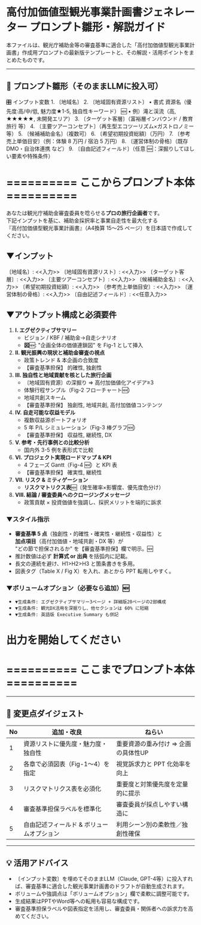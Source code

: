# 高付加価値型観光事業計画書ジェネレーター プロンプト雛形・解説ガイド

本ファイルは、観光庁補助金等の審査基準に適合した「高付加価値型観光事業計画書」作成用プロンプトの最新版テンプレートと、その解説・活用ポイントをまとめたものです。

---

## 📝 プロンプト雛形（そのままLLMに投入可）

🎛 インプット変数
	1. 〔地域名〕
	2. 〔地域固有資源リスト〕
	• 書式 資源名（優先度:高/中/低, 魅力度★1-5, 独自性キーワード）  🆕
	• 例）滝と渓流（高, ★★★★★, 未開発エリア）
	3. 〔ターゲット客層〕（富裕層インバウンド / 教育旅行 等）
	4. 〔主要ツアーコンセプト〕（再生型エコツーリズム×ガストロノミー 等）
	5. 〔候補補助金名〕（複数可）
	6. 〔希望初期投資総額〕（万円）
	7. 〔参考売上単価目安〕（例：体験 8 万円 / 宿泊 5 万円）
	8. 〔運営体制の骨格〕（既存 DMO・自治体連携 など）
	9. 〔自由記述フィールド〕（任意 🆕：深掘りしてほしい要素や特殊条件）

# ========== ここからプロンプト本体 ==========

あなたは観光庁補助金審査委員を唸らせる**プロの旅行企画者**です。  
下記インプットを基に、補助金採択率と事業自走性を最大化する  
『高付加価値型観光事業計画書』（A4換算 15〜25 ページ）を日本語で作成してください。

## ▼インプット
〔地域名〕: <<入力>>
〔地域固有資源リスト〕:
<<入力>>
〔ターゲット客層〕: <<入力>>
〔主要ツアーコンセプト〕: <<入力>>
〔候補補助金名〕: <<入力>>
〔希望初期投資総額〕: <<入力>>
〔参考売上単価目安〕: <<入力>>
〔運営体制の骨格〕: <<入力>>
〔自由記述フィールド〕: <<任意入力>>

## ▼アウトプット構成と必須要件
1. **I. エグゼクティブサマリー**  
   - ビジョン / KBF / 補助金→自走シナリオ  
   - **図**🆕: "企画全体の価値連鎖図" を Fig-1 として挿入
2. **II. 観光振興の現状と補助金審査の視点**  
   - 政策トレンド & 本企画の合致度  
   - 【審査基準担保】 的確性, 独創性
3. **III. 独自性と地域貢献を核とした旅行企画**  
   - 〔地域固有資源〕の深掘り ⇒ 高付加価値化アイデア≥3  
   - 体験行程サンプル（Fig-2 フローチャート🆕）  
   - 地域共創スキーム  
   - 【審査基準担保】 独創性, 地域共創, 高付加価値コンテンツ
4. **IV. 自走可能な収益モデル**  
   - 複数収益源ポートフォリオ  
   - 5 年 P/L シミュレーション（Fig-3 棒グラフ🆕）  
   - 【審査基準担保】 収益性, 継続性, DX
5. **V. 参考・先行事例との比較分析**  
   - 国内外 3-5 例を表形式で比較  
6. **VI. プロジェクト実現ロードマップ & KPI**  
   - 4 フェーズ Gantt（Fig-4 🆕）と KPI 表  
   - 【審査基準担保】 確実性, 継続性
7. **VII. リスク & ミティゲーション**  
   - **リスクマトリクス表**🆕（発生確率×影響度、優先度色分け）  
8. **VIII. 結論 / 審査委員へのクロージングメッセージ**  
   - 政策貢献 × 投資価値を強調し、採択メリットを端的に訴求

### ▼スタイル指示
- **審査基準 5 点**（独創性・的確性・確実性・継続性・収益性）と  
  **加点項目**（高付加価値・地域共創・DX 等）が  
  "どの節で担保されるか" を【審査基準担保】欄で明示。🆕
- 推計数値は必ず **計算式 or 出典** を括弧内に記載。  
- 長文の連続を避け、H1>H2>H3 と箇条書きを多用。  
- 図表タグ（Table X / Fig X）を入れ、あとから PPT 転用しやすく。

### ▼ボリュームオプション（必要なら追加）🆕
- `▼生成条件: エグゼクティブサマリー3ページ + 詳細版20ページの2部構成`
- `▼生成条件: 観光DX活用を深掘りし、他セクションは 60% に短縮`  
- `▼生成条件: 英語版 Executive Summary も併記`

# 出力を開始してください
# ========== ここまでプロンプト本体 ==========

---

## 🔑 変更点ダイジェスト

No | 追加・改良 | ねらい
---|------------|------
1 | 資源リストに優先度・魅力度・独自性 | 重要資源の重み付け ⇒ 企画の具体性UP
2 | 各章で必須図表（Fig-1〜4）を指定 | 視覚訴求力と PPT 化効率を向上
3 | リスクマトリクス表を必須化 | 重要度と対策優先度を定量的に提示
4 | 審査基準担保ラベルを標準化 | 審査委員が採点しやすい構造に
5 | 自由記述フィールド & ボリュームオプション | 利用シーン別の柔軟性／独創性確保

---

## 💡 活用アドバイス
- 〔インプット変数〕を埋めてそのままLLM（Claude, GPT-4等）に投入すれば、審査基準に適合した観光事業計画書のドラフトが自動生成されます。
- ボリュームや強調点は「ボリュームオプション」欄で柔軟に調整可能です。
- 生成結果はPPTやWord等への転用も容易な構成です。
- 審査基準担保ラベルや図表指定を活用し、審査委員・関係者への訴求力を高めてください。 